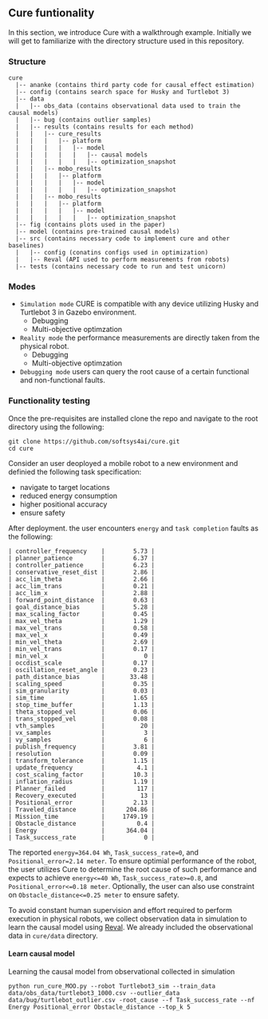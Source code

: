 ## Cure funtionality
In this section, we introduce Cure with a walkthrough example. Initially we will get to familiarize with the directory structure used in this repository.

### Structure
```
cure
  |-- ananke (contains third party code for causal effect estimation)
  |-- config (contains search space for Husky and Turtlebot 3)
  |-- data
  |   |-- obs_data (contains observational data used to train the causal models)
  |   |-- bug (contains outlier samples)
  |   |-- results (contains results for each method)
  |   |   |-- cure_results
  |   |   |   |-- platform  
  |   |   |   |   |-- model
  |   |   |   |   |   |-- causal models
  |   |   |   |   |   |-- optimization_snapshot 
  |   |   |-- mobo_results
  |   |   |   |-- platform  
  |   |   |   |   |-- model
  |   |   |   |   |   |-- optimization_snapshot 
  |   |   |-- mobo_results
  |   |   |   |-- platform  
  |   |   |   |   |-- model
  |   |   |   |   |   |-- optimization_snapshot                      
  |-- fig (contains plots used in the paper)
  |-- model (contains pre-trained causal models)  
  |-- src (contains necessary code to implement cure and other baselines)
  |   |-- config (conatins configs used in optimization)
  |   |-- Reval (API used to perform measurements from robots)
  |-- tests (contains necessary code to run and test unicorn)

```
### Modes
- `Simulation mode` CURE is compatible with any device utilizing Husky and Turtlebot 3 in Gazebo environment.
  - Debugging
  - Multi-objective optimzation
- `Reality mode` the performance measurements are directly taken from the physical robot.
  - Debugging
  - Multi-objective optimzation
- `Debugging mode` users can query the root cause of a certain functional and non-functional faults.

### Functionality testing
Once the pre-requisites are installed clone the repo and navigate to the root directory using the following:
```
git clone https://github.com/softsys4ai/cure.git
cd cure
```
Consider an user deoployed a mobile robot to a new environment and definied the following task specification:
- navigate to target locations
- reduced energy consumption
- higher positional accuracy
- ensure safety 

After deployment. the user encounters `energy` and `task completion` faults as the following:  
```
| controller_frequency    |        5.73 |
| planner_patience        |        6.37 |
| controller_patience     |        6.23 |
| conservative_reset_dist |        2.86 |
| acc_lim_theta           |        2.66 |
| acc_lim_trans           |        0.21 |
| acc_lim_x               |        2.88 |
| forward_point_distance  |        0.63 |
| goal_distance_bias      |        5.28 |
| max_scaling_factor      |        0.45 |
| max_vel_theta           |        1.29 |
| max_vel_trans           |        0.58 |
| max_vel_x               |        0.49 |
| min_vel_theta           |        2.69 |
| min_vel_trans           |        0.17 |
| min_vel_x               |           0 |
| occdist_scale           |        0.17 |
| oscillation_reset_angle |        0.23 |
| path_distance_bias      |       33.48 |
| scaling_speed           |        0.35 |
| sim_granularity         |        0.03 |
| sim_time                |        1.65 |
| stop_time_buffer        |        1.13 |
| theta_stopped_vel       |        0.06 |
| trans_stopped_vel       |        0.08 |
| vth_samples             |          20 |
| vx_samples              |           3 |
| vy_samples              |           6 |
| publish_frequency       |        3.81 |
| resolution              |        0.09 |
| transform_tolerance     |        1.15 |
| update_frequency        |         4.1 |
| cost_scaling_factor     |        10.3 |
| inflation_radius        |        1.19 |
| Planner_failed          |         117 |
| Recovery_executed       |          13 |
| Positional_error        |        2.13 |
| Traveled_distance       |      204.86 |
| Mission_time            |     1749.19 |
| Obstacle_distance       |         0.4 |
| Energy                  |      364.04 |
| Task_success_rate       |           0 |
```
The reported `energy=364.04 Wh`,  `Task_success_rate=0`, and `Positional_error=2.14 meter`. To ensure optimial performance of the robot, the user utilizes Cure to determine the root cause of such performance and expects to achieve `energy<=40 Wh`,  `Task_success_rate>=0.8`, and `Positional_error<=0.18 meter`. Optionally, the user can also use constraint on `Obstacle_distance<=0.25 meter` to ensure safety. 

To avoid constant human supervision and effort required to perform execution in physical robots, we collect observation data in simulation to learn the causal model using [Reval](https://github.com/softsys4ai/cure/blob/main/src/Reval/README.md). We already included the observational data in `cure/data` directory.

#### Learn causal model
Learning the causal model from observational collected in simulation
```
python run_cure_MOO.py --robot Turtlebot3_sim --train_data data/obs_data/turtlebot3_1000.csv --outlier_data data/bug/turtlebot_outlier.csv -root_cause --f Task_success_rate --nf Energy Positional_error Obstacle_distance --top_k 5

```

